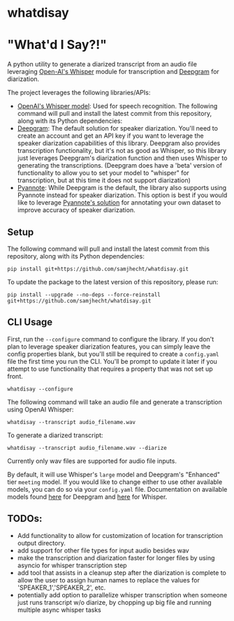 # whatdisay

# "What'd I Say?!"

A python utility to generate a diarized transcript from an audio file leveraging [Open-AI's Whisper](https://github.com/openai/whisper/tree/main) module for transcription and [Deepgram](https://deepgram.com/) for diarization.  

The project leverages the following libraries/APIs:
* [OpenAI's Whisper model](https://github.com/openai/whisper/tree/main): Used for speech recognition.  The following command will pull and install the latest commit from this repository, along with its Python dependencies:
* [Deepgram](https://deepgram.com/): The default solution for speaker diarization.  You'll need to create an account and get an API key if you want to leverage the speaker diarization capabilities of this library.  Deepgram also provides transcription functionality, but it's not as good as Whisper, so this library just leverages Deepgram's diarization function and then uses Whisper to generating the transcriptions.  (Deepgram does have a 'beta' version of functionality to allow you to set your model to "whisper" for transcription, but at this time it does not support diarization)
* [Pyannote](https://github.com/pyannote/pyannote-audio): While Deepgram is the default, the library also supports using Pyannote instead for speaker diarization.  This option is best if you would like to leverage [Pyannote's solution](https://github.com/pyannote/pyannote-audio/blob/develop/tutorials/prodigy.md) for annotating your own dataset to improve accuracy of speaker diarization.

## Setup

The following command will pull and install the latest commit from this repository, along with its Python dependencies: 

    pip install git+https://github.com/samjhecht/whatdisay.git

To update the package to the latest version of this repository, please run:

    pip install --upgrade --no-deps --force-reinstall git+https://github.com/samjhecht/whatdisay.git

## CLI Usage

First, run the `--configure` command to configure the library.  If you don't plan to leverage speaker diarization features, you can simply leave the config properties blank, but you'll still be required to create a `config.yaml` file the first time you run the CLI.  You'll be prompt to update it later if you attempt to use functionality that requires a property that was not set up front.

    whatdisay --configure

The following command will take an audio file and generate a transcription using OpenAI Whisper:

    whatdisay --transcript audio_filename.wav

To generate a diarized transcript:

    whatdisay --transcript audio_filename.wav --diarize

Currently only wav files are supported for audio file inputs.

By default, it will use Whisper's `large` model and Deepgram's "Enhanced" tier `meeting` model.  If you would like to change either to use other available models, you can do so via your `config.yaml` file.  Documentation on available models found [here](https://developers.deepgram.com/documentation/features/model/) for Deepgram and [here](https://github.com/openai/whisper) for Whisper.


## TODOs:
- Add functionality to allow for customization of location for transcription output directory.
- add support for other file types for input audio besides wav
- make the transcription and diarization faster for longer files by using asyncio for whisper transcription step
- add tool that assists in a cleanup step after the diarization is complete to allow the user to assign human names to replace the values for 'SPEAKER_1','SPEAKER_2', etc.
- potentially add option to parallelize whisper transcription when someone just runs transcript w/o diarize, by chopping up big file and running multiple async whisper tasks

